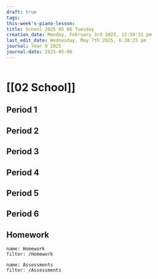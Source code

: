 ```yaml
---
draft: true
tags: 
this-week's-piano-lesson: 
title: School 2025 05 06 Tuesday
creation_date: Monday, February 3rd 2025, 12:59:31 pm
last_edit_date: Wednesday, May 7th 2025, 6:30:25 pm
journal: Year 9 2025
journal-date: 2025-05-06
---
```


```journal-nav

```

# [[02 School]]

## Period 1

## Period 2

## Period 3

## Period 4

## Period 5

## Period 6

## Homework

```todoist
name: Homework
filter: /Homework
```

```todoist
name: Assessments
filter: /Assessments
```
